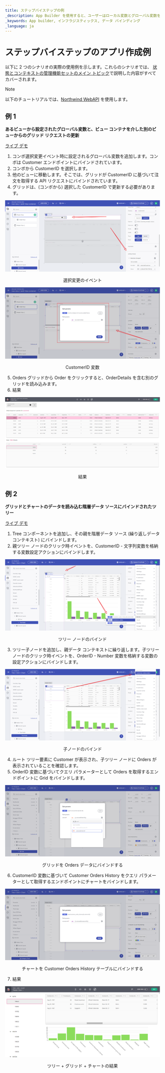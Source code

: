 ```yaml
---
title: ステップバイステップの例 
_description: App Builder を使用すると、ユーザーはローカル変数とグローバル変数を使用して、さまざまなデータを保存してアプリの状態を管理できるようになります。
_keywords: App builder, インフラジスティックス, データ バインディング
_language: ja
---
```


# ステップバイステップのアプリ作成例

以下に 2 つのシナリオの実際の使用例を示します。これらのシナリオでは、 [状態とコンテキストの管理機能セットのメイン トピック](master-detail.md)で説明した内容がすべてカバーされます。
> [!NOTE]
> 以下のチュートリアルでは、[Northwind WebAPI](https://data-northwind.indigo.design/swagger/index.html) を使用します。

## 例 1

**あるビューから設定されたグローバル変数と、ビュー コンテナを介した別のビューからのグリッド リクエストの更新**

[ライブ デモ](https://appbuilder.indigo.design/app/1dt9w1qd7wx5/preview)

1. コンボ選択変更イベント時に設定されるグローバル変数を追加します。コンボは Customer エンドポイントにバインドされています。
2. コンボから CustomerID を選択します。
3. 他のビューに移動します。そこでは、グリッドが CustomerID に基づいて注文を取得する API リクエストにバインドされています。 
4. グリッドは、(コンボから) 選択した CustomerID で更新する必要があります。 

<img src="../images/state-and-context/18.png" srcset="../images/state-and-context/18.png 2x" />
<p style="text-align:center;">選択変更のイベント</p>

<img src="../images/state-and-context/20.png" srcset="../images/state-and-context/20.png 2x" />
<p style="text-align:center;">CustomerID 変数</p>

5. Orders グリッドから Order をクリックすると、OrderDetails を含む別のグリッドを読み込みます。 
6. 結果 

<img src="../images/state-and-context/21.png" srcset="../images/state-and-context/21.png 2x" />
<p style="text-align:center;">結果</p>
  
## 例 2

**グリッドとチャートのデータを読み込む階層データ ソースにバインドされたツリー** 

[ライブ デモ](https://appbuilder.indigo.design/app/orqsz4t3w5l2/preview)

1. Tree コンポーネントを追加し、その親を階層データ ソース (繰り返しデータ コンテキスト) にバインドします。 
2. 親ツリー ノードのクリック時イベントを、CustomerID - 文字列変数を格納する変数設定アクションにバインドします。 

<img src="../images/state-and-context/22.png" srcset="../images/state-and-context/22.png 2x" />
<p style="text-align:center;">ツリー ノードのバインド</p>

3. ツリー子ノードを追加し、親データ コンテキストに繰り返します。子ツリー ノードのクリック時イベントを、OrderID - Number 変数を格納する変数の設定アクションにバインドします。 

<img src="../images/state-and-context/23.png" srcset="../images/state-and-context/23.png 2x" />
<p style="text-align:center;">子ノードのバインド</p>

4. ルート ツリー要素に Customer が表示され、子ツリー ノードに Orders が表示されていることを確認します。 
5. OrderID 変数に基づいてクエリ パラメーターとして Orders を取得するエンドポイントに Grid をバインドします。 

<img src="../images/state-and-context/24.png" srcset="../images/state-and-context/24.png 2x" />
<p style="text-align:center;">グリッドを Orders データにバインドする</p>

6. CustomerID 変数に基づいて Customer Orders History をクエリ パラメーターとして取得するエンドポイントにチャートをバインドします。 

<img src="../images/state-and-context/25.png" srcset="../images/state-and-context/25.png 2x" />
<p style="text-align:center;">チャートを Customer Orders History テーブルにバインドする</p>

7. 結果 

<img src="../images/state-and-context/26.png" srcset="../images/state-and-context/26.png 2x" />
<p style="text-align:center;">ツリー + グリッド + チャートの結果</p>
